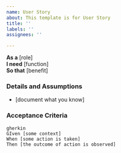 ```yaml
---
name: User Story
about: This template is for User Story
title: ''
labels: ''
assignees: ''

---
```


**As a** [role]  
**I need** [function]  
**So that** [benefit]  

### Details and Assumptions
* [document what you know]

### Acceptance Criteria
```
gherkin
GIven [some context]
When [some action is taken]
Then [the outcome of action is observed]
```
